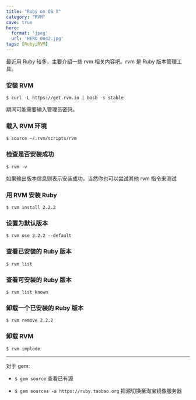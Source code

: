 ```yaml
---
title: "Ruby on OS X"
category: "RVM"
cave: true
hero:
  format: 'jpeg'
  url: 'HERO_0042.jpg'
tags: [Ruby,RVM]
---
```

最近用 Ruby 较多，主要介绍一些 rvm 相关内容吧。rvm 是 Ruby 版本管理工具。

### 安装 RVM

`$ curl -L https://get.rvm.io | bash -s stable`

期间可能需要输入管理员密码。

### 载入 RVM 环境

`$ source ~/.rvm/scripts/rvm`

### 检查是否安装成功

`$ rvm -v`

如果输出版本信息则表示安装成功，当然你也可以尝试其他 rvm 指令来测试

### 用 RVM 安装 Ruby

`$ rvm install 2.2.2`

### 设置为默认版本

`$ rvm use 2.2.2 --default`

### 查看已安装的 Ruby 版本

`$ rvm list`

### 查看可安装的 Ruby 版本

`$ rvm list known`

### 卸载一个已安装的 Ruby 版本

`$ rvm remove 2.2.2`

### 卸载 RVM

`$ rvm implode`

***

对于 gem:

* `$ gem source` 查看已有源

* `$ gem sources -a https://ruby.taobao.org` 把源切换至淘宝镜像服务器


